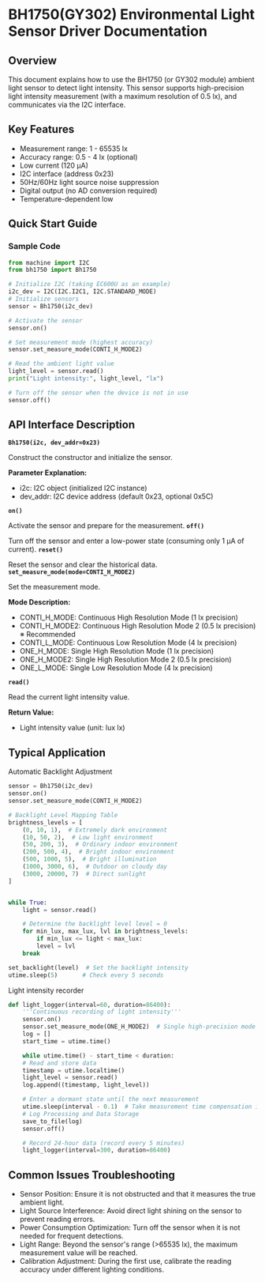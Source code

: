 # BH1750(GY302) Environmental Light Sensor Driver Documentation
## Overview 

This document explains how to use the BH1750 (or GY302 module) ambient light sensor to detect light intensity. This sensor supports high-precision light intensity measurement (with a maximum resolution of 0.5 lx), and communicates via the I2C interface.
## Key Features 

- Measurement range: 1 - 65535 lx
- Accuracy range: 0.5 - 4 lx (optional)
- Low current (120 μA)
- I2C interface (address 0x23)
- 50Hz/60Hz light source noise suppression
- Digital output (no AD conversion required)
- Temperature-dependent low

## Quick Start Guide 

### Sample Code 
```python
from machine import I2C
from bh1750 import Bh1750

# Initialize I2C (taking EC600U as an example) 
i2c_dev = I2C(I2C.I2C1, I2C.STANDARD_MODE)
# Initialize sensors 
sensor = Bh1750(i2c_dev)

# Activate the sensor 
sensor.on()

# Set measurement mode (highest accuracy) 
sensor.set_measure_mode(CONTI_H_MODE2)

# Read the ambient light value 
light_level = sensor.read()
print("Light intensity:", light_level, "lx") 

# Turn off the sensor when the device is not in use 
sensor.off()
```


## API Interface Description 
**`Bh1750(i2c, dev_addr=0x23)`**

Construct the constructor and initialize the sensor. 

**Parameter Explanation:** 

- i2c: I2C object (initialized I2C instance)
- dev_addr: I2C device address (default 0x23, optional 0x5C) 

**`on()`**


Activate the sensor and prepare for the measurement. **`off()`**


Turn off the sensor and enter a low-power state (consuming only 1 μA of current). **`reset()`**


Reset the sensor and clear the historical data. **`set_measure_mode(mode=CONTI_H_MODE2)`**


Set the measurement mode. 

**Mode Description:**


- CONTI_H_MODE: Continuous High Resolution Mode (1 lx precision)
- CONTI_H_MODE2: Continuous High Resolution Mode 2 (0.5 lx precision) ※ Recommended
- CONTI_L_MODE: Continuous Low Resolution Mode (4 lx precision)
- ONE_H_MODE: Single High Resolution Mode (1 lx precision)
- ONE_H_MODE2: Single High Resolution Mode 2 (0.5 lx precision)
- ONE_L_MODE: Single Low Resolution Mode (4 lx precision) 

**`read()`**


Read the current light intensity value. 

**Return Value:** 

- Light intensity value (unit: lux lx)

## Typical Application
Automatic Backlight Adjustment 
```python
sensor = Bh1750(i2c_dev)
sensor.on()
sensor.set_measure_mode(CONTI_H_MODE2)

# Backlight Level Mapping Table 
brightness_levels = [
    (0, 10, 1),  # Extremely dark environment
    (10, 50, 2),  # Low light environment
    (50, 200, 3),  # Ordinary indoor environment
    (200, 500, 4),  # Bright indoor environment
    (500, 1000, 5),  # Bright illumination
    (1000, 3000, 6),  # Outdoor on cloudy day
    (3000, 20000, 7)  # Direct sunlight 
]


while True:
    light = sensor.read()

    # Determine the backlight level level = 0
    for min_lux, max_lux, lvl in brightness_levels:
        if min_lux <= light < max_lux:
        level = lvl
    break

set_backlight(level)  # Set the backlight intensity
utime.sleep(5)       # Check every 5 seconds 
```

Light intensity recorder 
```python
def light_logger(interval=60, duration=86400):
    '''Continuous recording of light intensity''' 
    sensor.on()
    sensor.set_measure_mode(ONE_H_MODE2)  # Single high-precision mode 
    log = []
    start_time = utime.time()

    while utime.time() - start_time < duration:
    # Read and store data 
    timestamp = utime.localtime()
    light_level = sensor.read()
    log.append((timestamp, light_level))

    # Enter a dormant state until the next measurement
    utime.sleep(interval - 0.1)  # Take measurement time compensation into account 
    # Log Processing and Data Storage 
    save_to_file(log)
    sensor.off()

    # Record 24-hour data (record every 5 minutes) 
    light_logger(interval=300, duration=86400)
```


## Common Issues Troubleshooting
- Sensor Position: Ensure it is not obstructed and that it measures the true ambient light.
- Light Source Interference: Avoid direct light shining on the sensor to prevent reading errors.
- Power Consumption Optimization: Turn off the sensor when it is not needed for frequent detections.
- Light Range: Beyond the sensor's range (>65535 lx), the maximum measurement value will be reached.
- Calibration Adjustment: During the first use, calibrate the reading accuracy under different lighting conditions.